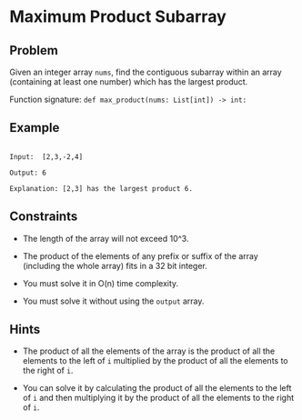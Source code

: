 # Maximum Product Subarray
## Problem

Given an integer array `nums`, find the contiguous subarray within an array (containing at least one number) which has the largest product.

Function signature: `def max_product(nums: List[int]) -> int:`

## Example

```

Input:  [2,3,-2,4]

Output: 6

Explanation: [2,3] has the largest product 6.

```

## Constraints

* The length of the array will not exceed 10^3.

* The product of the elements of any prefix or suffix of the array (including the whole array) fits in a 32 bit integer.

* You must solve it in O(n) time complexity.

* You must solve it without using the `output` array.

## Hints

* The product of all the elements of the array is the product of all the elements to the left of `i` multiplied by the product of all the elements to the right of `i`.

* You can solve it by calculating the product of all the elements to the left of `i` and then multiplying it by the product of all the elements to the right of `i`.